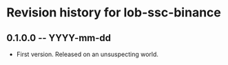 # Revision history for lob-ssc-binance

## 0.1.0.0 -- YYYY-mm-dd

* First version. Released on an unsuspecting world.
